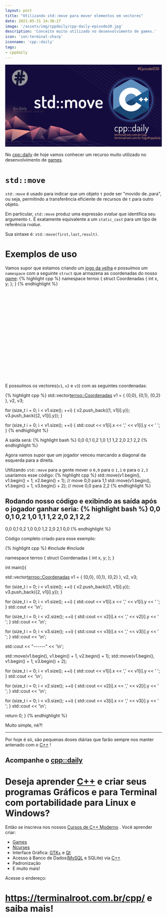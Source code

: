 ```yaml
---
layout: post
title: "Utilizando std::move para mover elementos em vectores"
date: 2021-05-31 14:38:27
image: '/assets/img/cppdaily/cpp-daily-episode30.jpg'
description: 'Conceito muito utilizado no desenvolvimento de games.'
icon: 'ion:terminal-sharp'
iconname: 'cpp::daily'
tags:
- cppdaily
---
```


![Utilizando std::move para mover elementos em vectores](/assets/img/cppdaily/cpp-daily-episode30.jpg)

No [cpp::daily](https://terminalroot.com.br/tags#cppdaily) de hoje vamos conhecer um recurso muito utilizado no desenvolvimento de [games](https://terminalroot.com.br/tags#games).

# `std::move`
`std::move` é usado para indicar que um objeto `t` pode ser "movido de..para", ou seja, permitindo a transferência eficiente de recursos de `t` para outro objeto.

Em particular, `std::move` produz uma expressão *xvalue* que identifica seu argumento `t`. É exatamente equivalente a um `static_cast` para um tipo de referência *rvalue*.

Sua sintaxe é: `std::move(first,last,result)`.

# Exemplos de uso
Vamos supor que estamos criando um [jogo da velha](https://pt.wikipedia.org/wiki/Jogo_da_velha) e possuímos um `namespace` com a seguinte `struct` que armazena as coordenadas do nosso [game](https://terminalroot.com.br/tags#games):
{% highlight cpp %}
namespace terroo {
  struct Coordenadas {
    int x, y;
  };
}
{% endhighlight %}

<!-- QUADRADO -->
<script async src="//pagead2.googlesyndication.com/pagead/js/adsbygoogle.js"></script>
<ins class="adsbygoogle"
style="display:inline-block;width:336px;height:280px"
data-ad-client="ca-pub-2838251107855362"
data-ad-slot="5351066970"></ins>
<script>
(adsbygoogle = window.adsbygoogle || []).push({});
</script>


E possuímos os vectores(`v1`, `v2` e `v3`) com as seguintes coordenadas:

{% highlight cpp %}
std::vector<terroo::Coordenadas> v1 = { {0,0}, {0,1}, {0,2} }, v2, v3;

for (size_t i = 0; i < v1.size(); ++i) {
  v2.push_back({1, v1[i].y}); 
  v3.push_back({2, v1[i].y}); 
}

for (size_t i = 0; i < v1.size(); ++i) {
  std::cout << v1[i].x << ',' << v1[i].y << ' '; 
}
{% endhighlight %}

A saída será:
{% highlight bash %}
0,0 0,1 0,2 
1,0 1,1 1,2 
2,0 2,1 2,2
{% endhighlight %}

Agora vamos supor que um jogador venceu marcando a diagonal da esquerda para a direita.

Utilizando `std::move` para a gente mover o `0,0` para o `1,1` e para o `2,3` usaríamos esse código:
{% highlight cpp %}
std::move(v1.begin(), v1.begin() + 1, v2.begin() + 1); // move 0,0 para 1,1
std::move(v1.begin(), v1.begin() + 1, v3.begin() + 2); // move 0,0 para 2,2
{% endhighlight %}

Rodando nosso código e exibindo as saída após o jogador ganhar seria:
{% highlight bash %}
0,0 0,1 0,2 
1,0 1,1 1,2 
2,0 2,1 2,2 
-----------
0,0 0,1 0,2 
1,0 0,0 1,2 
2,0 2,1 0,0 
{% endhighlight %}

Código completo criado para esse exemplo:

<!-- RETANGULO LARGO 2 -->
<script async src="//pagead2.googlesyndication.com/pagead/js/adsbygoogle.js"></script>
<ins class="adsbygoogle"
style="display:block; text-align:center;"
data-ad-layout="in-article"
data-ad-format="fluid"
data-ad-client="ca-pub-2838251107855362"
data-ad-slot="8549252987"></ins>
<script>
(adsbygoogle = window.adsbygoogle || []).push({});
</script>


{% highlight cpp %}
#include <iostream>
#include <vector>

namespace terroo {
  struct Coordenadas {
    int x, y;
  };
}

int main(){
  
  std::vector<terroo::Coordenadas> v1 = { {0,0}, {0,1}, {0,2} }, v2, v3;

  for (size_t i = 0; i < v1.size(); ++i) {
   v2.push_back({1, v1[i].y}); 
   v3.push_back({2, v1[i].y}); 
  }

  for (size_t i = 0; i < v1.size(); ++i) {
   std::cout << v1[i].x << ',' << v1[i].y << ' '; 
  }
  std::cout << '\n';

  for (size_t i = 0; i < v2.size(); ++i) {
   std::cout << v2[i].x << ',' << v2[i].y << ' '; 
  }
  std::cout << '\n';

  for (size_t i = 0; i < v3.size(); ++i) {
   std::cout << v3[i].x << ',' << v3[i].y << ' '; 
  }
  std::cout << '\n';

  std::cout << "------" << '\n';

  std::move(v1.begin(), v1.begin() + 1, v2.begin() + 1);
  std::move(v1.begin(), v1.begin() + 1, v3.begin() + 2);

  for (size_t i = 0; i < v1.size(); ++i) {
   std::cout << v1[i].x << ',' << v1[i].y << ' '; 
  }
  std::cout << '\n';

  for (size_t i = 0; i < v2.size(); ++i) {
   std::cout << v2[i].x << ',' << v2[i].y << ' '; 
  }
  std::cout << '\n';

  for (size_t i = 0; i < v3.size(); ++i) {
   std::cout << v3[i].x << ',' << v3[i].y << ' '; 
  }
  std::cout << '\n';

  return 0;
}
{% endhighlight %}

Muito simple, né?!

---

Por hoje é só, são pequenas doses diárias que farão sempre nos manter antenado com o [C++](https://terminalroot.com.br/cpp/) !

## Acompanhe o [cpp::daily](https://terminalroot.com.br/tags#cppdaily)

# Deseja aprender [C++](https://terminalroot.com.br/cpp/) e criar seus programas Gráficos e para Terminal com portabilidade para Linux e Windows?
Então se inscreva nos nossos [Cursos de C++ Moderno](https://terminalroot.com.br/cpp/) . Você aprender criar:
- [Games](https://terminalroot.com.br/tags#games)
- [Ncurses](https://terminalroot.com.br/2021/02/crie-programas-graficos-no-terminal-com-cpp-e-ncurses.html)
- Interface Gráfica: [GTK+](https://terminalroot.com.br/2020/08/anjuta-o-melhor-ide-para-c-com-gtkmm.html) e [Qt](https://terminalroot.com.br/2021/02/gerencie-suas-contas-financeiras-pessoais-com-terminal-finances.html)
- Acesso à Banco de Dados([MySQL](https://terminalroot.com.br/mysql/) e SQLite) via [C++](https://terminalroot.com.br/cpp/)
- Padronização
- E muito mais!

Acesse o endereço:
# <https://terminalroot.com.br/cpp/> e saiba mais!








